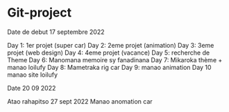 # Git-project
Date de debut 17 septembre 2022

Day 1: 1er projet (super car)
Day 2: 2eme projet (animation)
Day 3: 3eme projet (web design)
Day 4: 4eme projet (vacance)
Day 5: recherche de Theme
Day 6: Manomana memoire sy fanadinana
Day 7: Mikaroka thème + manao loilufy
Day 8: Mametraka rig car
Day 9: manao animation 
Day 10 manao site loilufy

Date 20 09 2022

Atao rahapitso 27 sept 2022
Manao anomation car

